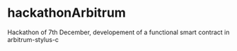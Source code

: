 # hackathonArbitrum
Hackathon of 7th December, developement of a functional smart contract in arbitrum-stylus-c
